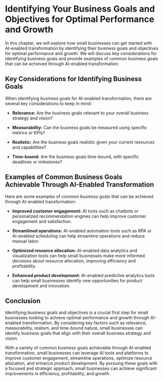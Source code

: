 Identifying Your Business Goals and Objectives for Optimal Performance and Growth
===========================================================================================================================================================

In this chapter, we will explore how small businesses can get started with AI-enabled transformation by identifying their business goals and objectives for optimal performance and growth. We will discuss key considerations for identifying business goals and provide examples of common business goals that can be achieved through AI-enabled transformation.

Key Considerations for Identifying Business Goals
-------------------------------------------------

When identifying business goals for AI-enabled transformation, there are several key considerations to keep in mind:

* **Relevance:** Are the business goals relevant to your overall business strategy and vision?

* **Measurability:** Can the business goals be measured using specific metrics or KPIs?

* **Realistic:** Are the business goals realistic given your current resources and capabilities?

* **Time-bound:** Are the business goals time-bound, with specific deadlines or milestones?

Examples of Common Business Goals Achievable Through AI-Enabled Transformation
------------------------------------------------------------------------------

Here are some examples of common business goals that can be achieved through AI-enabled transformation:

* **Improved customer engagement:** AI tools such as chatbots or personalized recommendation engines can help improve customer engagement and satisfaction.

* **Streamlined operations:** AI-enabled automation tools such as RPA or AI-enabled scheduling can help streamline operations and reduce manual labor.

* **Optimized resource allocation:** AI-enabled data analytics and visualization tools can help small businesses make more informed decisions about resource allocation, improving efficiency and profitability.

* **Enhanced product development:** AI-enabled predictive analytics tools can help small businesses identify new opportunities for product development and innovation.

Conclusion
----------

Identifying business goals and objectives is a crucial first step for small businesses looking to achieve optimal performance and growth through AI-enabled transformation. By considering key factors such as relevance, measurability, realism, and time-bound nature, small businesses can identify business goals that align with their overall business strategy and vision.

With a variety of common business goals achievable through AI-enabled transformation, small businesses can leverage AI tools and platforms to improve customer engagement, streamline operations, optimize resource allocation, and enhance product development. By pursuing these goals with a focused and strategic approach, small businesses can achieve significant improvements in efficiency, profitability, and growth.
